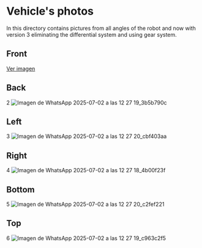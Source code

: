 Vehicle's photos
====

In this directory contains pictures from all angles of the robot and now with version 3 eliminating the differential system and using gear system.

## Front

[Ver imagen](https://github.com/user-attachments/assets/27a3101d-cd82-40f8-9c1a-602cebcd4ec5)


## Back
2 ![Imagen de WhatsApp 2025-07-02 a las 12 27 19_3b5b790c](https://github.com/user-attachments/assets/722b2757-e412-41c8-8f51-462ab39514a2)


## Left
3 ![Imagen de WhatsApp 2025-07-02 a las 12 27 20_cbf403aa](https://github.com/user-attachments/assets/ca9dfb99-d9c5-4171-be88-1edb09523f94)


## Right
4 ![Imagen de WhatsApp 2025-07-02 a las 12 27 18_4b00f23f](https://github.com/user-attachments/assets/0b823c14-99e2-4c40-a28a-39906e7861bc)


## Bottom
5 ![Imagen de WhatsApp 2025-07-02 a las 12 27 20_c2fef221](https://github.com/user-attachments/assets/fe118f32-465e-46fa-96d9-eedacfdf1ced)


## Top
6 ![Imagen de WhatsApp 2025-07-02 a las 12 27 19_c963c2f5](https://github.com/user-attachments/assets/cb2e1cf0-a99c-4d73-a35f-18fec1e7a2ee)



